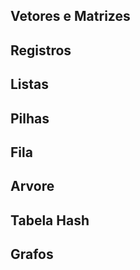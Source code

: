 ## Vetores e Matrizes

## Registros

## Listas

## Pilhas

## Fila

## Arvore

## Tabela Hash

## Grafos






